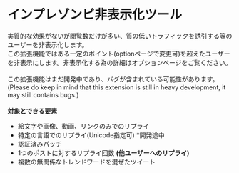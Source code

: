# インプレゾンビ非表示化ツール
実質的な効果がないが閲覧数だけが多い、質の低いトラフィックを誘引する等のユーザーを非表示化します。\
この拡張機能ではある一定のポイント(optionページで変更可)を超えたユーザーを非表示にします。非表示化する為の詳細はオプションページをご覧ください。
\
\
この拡張機能はまだ開発中であり、バグが含まれている可能性があります。(Please do keep in mind that this extension is still in heavy development, it may still contains bugs.)
\
\
**対象とできる要素**
- 絵文字や画像、動画、リンクのみでのリプライ
- 特定の言語でのリプライ(Unicode指定可)  *開発途中
- 認証済みパッチ
- 1つのポストに対するリプライ回数 **(他ユーザーへのリプライ)**
- 複数の無関係なトレンドワードを混ぜたツイート
